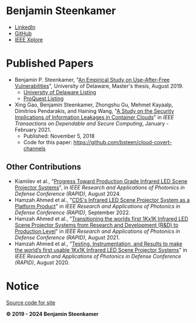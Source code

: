# Benjamin Steenkamer
* [LinkedIn](https://linkedin.com/in/steenkamerben)
* [GitHub](https://github.com/bsteen)
* [IEEE Xplore](https://ieeexplore.ieee.org/author/37088505780)

# Published Papers
* Benjamin P. Steenkamer, "[An Empirical Study on Use-After-Free Vulnerabilities](https://udspace.udel.edu/bitstream/handle/19716/25078/Steenkamer_udel_0060M_13943.pdf)", University of Delaware, Master's thesis, August 2019.
    * [University of Delaware Listing](https://udspace.udel.edu/handle/19716/25078)
    * [ProQuest Listing](https://search.proquest.com/docview/2307785165)
* Xing Gao, Benjamin Steenkamer, Zhongshu Gu, Mehmet Kayaalp, Dimitrios Pendarakis, and Haining Wang, "[A Study on the Security Implications of Information Leakages in Container Clouds](https://ieeexplore.ieee.org/document/8523802)" in *IEEE Transactions on Dependable and Secure Computing*, January - February 2021.
    * Published: November 5, 2018
    * Code for this paper: <https://github.com/bsteen/cloud-covert-channels>

## Other Contributions
* Kiamilev et al., "[Progress Toward Production Grade Infrared LED Scene Projector Systems](https://ieeexplore.ieee.org/document/10646909)", in *IEEE Research and Applications of Photonics in Defense Conference (RAPID)*, August 2024.
* Hamzah Ahmed et al., "[CDS's Infrared LED Scene Projector System as a Platform Product](https://ieeexplore.ieee.org/document/9911585)" in *IEEE Research and Applications of Photonics in Defense Conference (RAPID)*, September 2022.
* Hamzah Ahmed et al., "[Transitioning the worlds first 1Kx1K Infrared LED Scene Projector Systems from Research and Development (R&D) to Production Level](https://ieeexplore.ieee.org/document/9521400)" in *IEEE Research and Applications of Photonics in Defense Conference (RAPID)*, August 2021.
* Hamzah Ahmed et al., "[Testing, Instrumentation, and Results to make the world’s first usable 1Kx1K Infrared LED Scene Projector Systems](https://ieeexplore.ieee.org/document/9195697)" in *IEEE Research and Applications of Photonics in Defense Conference (RAPID)*, August 2020.

# Notice
[Source code for site](https://github.com/bsteen/bsteen.github.io)

**© 2019 - 2024 Benjamin Steenkamer**
